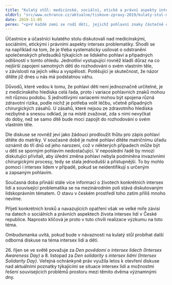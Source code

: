 ```yaml
---
title: "Kulatý stůl: medicínské, sociální, etické a právní aspekty intersex problematiky"
oldUrl: "src/www.ochrance.cz/aktualne/tiskove-zpravy-2019/kulaty-stul-medicinske-socialni-eticke-a-pravni-aspekty-intersex-problematiky"
date: 2019-11-05
perex: "<p>V každé zemi se rodí děti, jejichž pohlavní znaky částečně či zcela neodpovídají tomu, co medicína a společnost očekává od mužských a ženských těl (intersex děti). Uvádí se, že takových dětí se rodí ve světě zhruba tolik, jako dětí se zrzavými vlasy. Dne 4. listopadu 2019 proto ombudsmanka uspořádala kulatý stůl určený zástupcům z řad praktikujících lékařů, právníků, kteří se zabývají související lidskoprávní problematikou, lékařských etiků, sociologů, představitelů ústředních orgánů státní správy, podporujících spolků, ale i samotných intersex lidí. </p>"
---
```


<!-- imported from the old website -->

<p>Účastnice a účastníci kulatého stolu diskutovali nad medicínskými, sociálními, etickými i právními aspekty intersex problematiky. Shodli se na například na tom, že je třeba systematicky usilovat o odstranění společenských předsudků týkajících se lidského pohlaví a případných odlišností v tomto ohledu. Jednotliví vystupující rovněž kladli důraz na co nejširší zapojení samotných dětí do rozhodování o svém vlastním těle, v závislosti na jejich věku a vyspělosti. Potěšující je skutečnost, že názor dítěte již dnes u nás má podstatnou váhu. </p> <p>Důvodů, které vedou k tomu, že pohlaví dětí není jednoznačně určitelné, je z medicínského hlediska celá řada, proto i variace pohlavních znaků mohou mít různou podobu. S jednotlivými variacemi mohou být spojena různá zdravotní rizika, podle nichž je potřeba volit léčbu, včetně případných chirurgických zásahů. U zásahů, které nejsou ze zdravotního hlediska nezbytné a snesou odklad, je na místě zvažovat, zda s nimi nevyčkat do doby, než se samo dítě bude moci zapojit do rozhodování o svém vlastním těle. </p> <p>Dle diskuse se rovněž jeví jako žádoucí prodloužit lhůtu pro zápis pohlaví dítěte do matriky. V současné době je nutné pohlaví dítěte matričnímu úřadu oznámit do tří dnů od jeho narození, což v některých případech může být u dětí se sporným pohlavím nedostačující. V neposlední řadě by mnozí diskutující přivítali, aby úřední změna pohlaví nebyla podmíněna invazivními chirurgickými procesy, tedy se stala jednodušší a přístupnější. To by mohlo pomoci i intersex lidem v případě, pokud se neidentifikují s určeným a zapsaným pohlavím.  </p> <p>Současná doba přináší stále více informací o životech konkrétních intersex lidí a související problematika se na mezinárodním poli stává diskutovaným lidskoprávním tématem. O stavu v českém prostředí toho zatím příliš mnoho nevíme. </p> <p>Přijetí konkrétních kroků a navazujících opatření však ve velké míře závisí na datech o sociálních a právních aspektech života intersex lidí v České republice. Naprosto klíčová je proto v tuto chvíli realizace výzkumu na toto téma.</p> <p>Ombudsmanka uvítá, pokud bude v návaznosti na kulatý stůl probíhat další odborná diskuse na téma intersex lidí a dětí.</p> <p>26. říjen se ve světě považuje za <i>Den povědomí o intersex lidech (Intersex Awareness Day)</i> a 8. listopad za <i>Den solidarity s intersex lidmi (Intersex Solidarity Day)</i>. Veřejná ochránkyně práv využila letos k otevření diskuse nad aktuálními poznatky týkajícími se situace intersex lidí a možnostmi řešení souvisejících problémů prostoru mezi těmito dvěma významnými dny.  </p>
